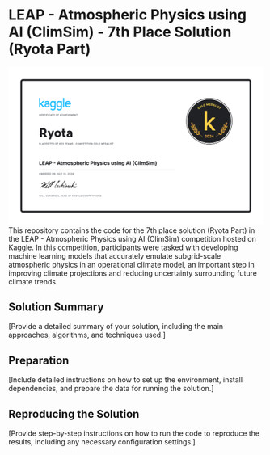 # LEAP - Atmospheric Physics using AI (ClimSim) - 7th Place Solution (Ryota Part)
![certificate](./appendix/certificate.png)
This repository contains the code for the 7th place solution (Ryota Part) in the LEAP - Atmospheric Physics using AI (ClimSim) competition hosted on Kaggle. In this competition, participants were tasked with developing machine learning models that accurately emulate subgrid-scale atmospheric physics in an operational climate model, an important step in improving climate projections and reducing uncertainty surrounding future climate trends.

## Solution Summary

[Provide a detailed summary of your solution, including the main approaches, algorithms, and techniques used.]

## Preparation

[Include detailed instructions on how to set up the environment, install dependencies, and prepare the data for running the solution.]

## Reproducing the Solution

[Provide step-by-step instructions on how to run the code to reproduce the results, including any necessary configuration settings.]
